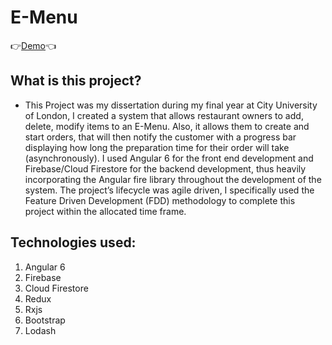 # E-Menu
👉[Demo](https://oshop-f8d7f.firebaseapp.com/ "Live Demo")👈
## What is this project?
* This Project was my dissertation during my final year at City University of London, I created a system that allows restaurant owners to add, delete, modify items to an E-Menu. Also, it allows them to create and start orders, that will then notify the customer with a progress bar displaying how long the preparation time for their order will take (asynchronously). I used Angular 6 for the front end development and Firebase/Cloud Firestore for the backend development, thus heavily incorporating the Angular fire library throughout the development of the system. The project’s lifecycle was agile driven, I specifically used the Feature Driven Development (FDD) methodology to complete this project within the allocated time frame.

## Technologies used:
1. Angular 6
2. Firebase
3. Cloud Firestore
4. Redux
5. Rxjs
6. Bootstrap
7. Lodash

